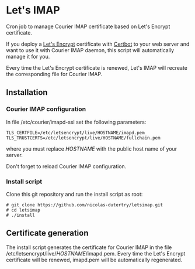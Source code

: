 # Let's IMAP

Cron job to manage Courier IMAP certificate based on Let's Encrypt certificate.

If you deploy a [Let's Encrypt](https://letsencrypt.org/) certificate with [Certbot](https://certbot.eff.org/) to your web server and want to use it with Courier IMAP daemon, this script will automatically manage it for you.

Every time the Let's Encrypt certificate is renewed, Let's IMAP will recreate the corresponding file for Courier IMAP.

## Installation

### Courier IMAP configuration

In file /etc/courier/imapd-ssl set the following parameters:

    TLS_CERTFILE=/etc/letsencrypt/live/HOSTNAME/imapd.pem
    TLS_TRUSTCERTS=/etc/letsencrypt/live/HOSTNAME/fullchain.pem

where you must replace _HOSTNAME_ with the public host name of your server.

Don't forget to reload Courier IMAP configuration.

### Install script

Clone this git repository and run the install script as root:

    # git clone https://github.com/nicolas-dutertry/letsimap.git
    # cd letsimap
    # ./install

## Certificate generation

The install script generates the certificate for Courier IMAP in the file /etc/letsencrypt/live/_HOSTNAME_/imapd.pem. Every time the Let's Encrypt certificate will be renewed, imapd.pem will be automatically regenerated.
